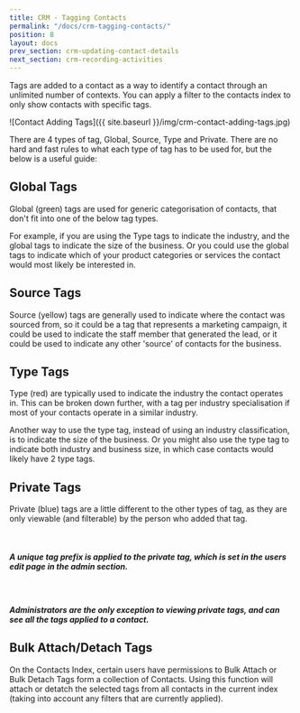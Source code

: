 ```yaml
---
title: CRM - Tagging Contacts
permalink: "/docs/crm-tagging-contacts/"
position: 8
layout: docs
prev_section: crm-updating-contact-details
next_section: crm-recording-activities
---
```


Tags are added to a contact as a way to identify a contact through an unlimited number of contexts. You can apply a filter to the contacts index to only show contacts with specific tags.

![Contact Adding Tags]({{ site.baseurl }}/img/crm-contact-adding-tags.jpg)

There are 4 types of tag, Global, Source, Type and Private. There are no hard and fast rules to what each type of tag has to be used for, but the below is a useful guide:

## Global Tags

Global (green) tags are used for generic categorisation of contacts, that don't fit into one of the below tag types.

For example, if you are using the Type tags to indicate the industry, and the global tags to indicate the size of the business. Or you could use the global tags to indicate which of your product categories or services the contact would most likely be interested in.

## Source Tags

Source (yellow) tags are generally used to indicate where the contact was sourced from, so it could be a tag that represents a marketing campaign, it could be used to indicate the staff member that generated the lead, or it could be used to indicate any other 'source' of contacts for the business.

## Type Tags

Type (red) are typically used to indicate the industry the contact operates in. This can be broken down further, with a tag per industry specialisation if most of your contacts operate in a similar industry.

Another way to use the type tag, instead of using an industry classification, is to indicate the size of the business. Or you might also use the type tag to indicate both industry and business size, in which case contacts would likely have 2 type tags.

## Private Tags

Private (blue) tags are a little different to the other types of tag, as they are only viewable (and filterable) by the person who added that tag.

<div class="note info">
  <span class="fa fa-star fa-lg">&nbsp;</span>
  <h5>A unique tag prefix is applied to the private tag, which is set in the users edit page in the admin section.</h5>
</div>

<div class="note info">
  <span class="fa fa-star fa-lg">&nbsp;</span>
  <h5>Administrators are the only exception to viewing private tags, and can see all the tags applied to a contact.</h5>
</div>

## Bulk Attach/Detach Tags

On the Contacts Index, certain users have permissions to Bulk Attach or Bulk Detach Tags form a collection of Contacts. Using this function will attach or detatch the selected tags from all contacts in the current index (taking into account any filters that are currently applied).

